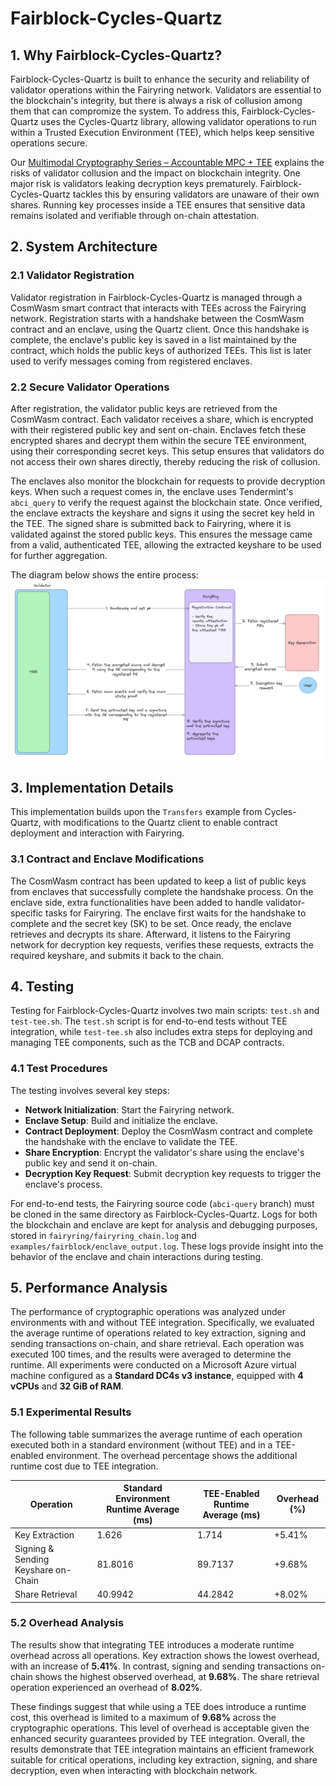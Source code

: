 # Fairblock-Cycles-Quartz

## 1. Why Fairblock-Cycles-Quartz?

Fairblock-Cycles-Quartz is built to enhance the security and reliability of validator operations within the Fairyring network. Validators are essential to the blockchain's integrity, but there is always a risk of collusion among them that can compromize the system. To address this, Fairblock-Cycles-Quartz uses the Cycles-Quartz library, allowing validator operations to run within a Trusted Execution Environment (TEE), which helps keep sensitive operations secure.

Our [Multimodal Cryptography Series – Accountable MPC + TEE](https://hackmd.io/@Fairblock/rkSiU78TR) explains the risks of validator collusion and the impact on blockchain integrity. One major risk is validators leaking decryption keys prematurely. Fairblock-Cycles-Quartz tackles this by ensuring validators are unaware of their own shares. Running key processes inside a TEE ensures that sensitive data remains isolated and verifiable through on-chain attestation.

## 2. System Architecture

### 2.1 Validator Registration
Validator registration in Fairblock-Cycles-Quartz is managed through a CosmWasm smart contract that interacts with TEEs across the Fairyring network. Registration starts with a handshake between the CosmWasm contract and an enclave, using the Quartz client. Once this handshake is complete, the enclave's public key is saved in a list maintained by the contract, which holds the public keys of authorized TEEs. This list is later used to verify messages coming from registered enclaves.

### 2.2 Secure Validator Operations
After registration, the validator public keys are retrieved from the CosmWasm contract. Each validator receives a share, which is encrypted with their registered public key and sent on-chain. Enclaves fetch these encrypted shares and decrypt them within the secure TEE environment, using their corresponding secret keys. This setup ensures that validators do not access their own shares directly, thereby reducing the risk of collusion.

The enclaves also monitor the blockchain for requests to provide decryption keys. When such a request comes in, the enclave uses Tendermint's `abci_query` to verify the request against the blockchain state. Once verified, the enclave extracts the keyshare and signs it using the secret key held in the TEE. The signed share is submitted back to Fairyring, where it is validated against the stored public keys. This ensures the message came from a valid, authenticated TEE, allowing the extracted keyshare to be used for further aggregation.

The diagram below shows the entire process:
![Fairblock-Cycles-Quartz](./cycles.png)


## 3. Implementation Details

This implementation builds upon the `Transfers` example from Cycles-Quartz, with modifications to the Quartz client to enable contract deployment and interaction with Fairyring.

### 3.1 Contract and Enclave Modifications
The CosmWasm contract has been updated to keep a list of public keys from enclaves that successfully complete the handshake process. On the enclave side, extra functionalities have been added to handle validator-specific tasks for Fairyring. The enclave first waits for the handshake to complete and the secret key (SK) to be set. Once ready, the enclave retrieves and decrypts its share. Afterward, it listens to the Fairyring network for decryption key requests, verifies these requests, extracts the required keyshare, and submits it back to the chain.


## 4. Testing

Testing for Fairblock-Cycles-Quartz involves two main scripts: `test.sh` and `test-tee.sh`. The `test.sh` script is for end-to-end tests without TEE integration, while `test-tee.sh` also includes extra steps for deploying and managing TEE components, such as the TCB and DCAP contracts.

### 4.1 Test Procedures
The testing involves several key steps:

- **Network Initialization**: Start the Fairyring network.
- **Enclave Setup**: Build and initialize the enclave.
- **Contract Deployment**: Deploy the CosmWasm contract and complete the handshake with the enclave to validate the TEE.
- **Share Encryption**: Encrypt the validator's share using the enclave's public key and send it on-chain.
- **Decryption Key Request**: Submit decryption key requests to trigger the enclave's process.

For end-to-end tests, the Fairyring source code (`abci-query` branch) must be cloned in the same directory as Fairblock-Cycles-Quartz.
Logs for both the blockchain and enclave are kept for analysis and debugging purposes, stored in `fairyring/fairyring_chain.log` and `examples/fairblock/enclave_output.log`. These logs provide insight into the behavior of the enclave and chain interactions during testing.



## 5. Performance Analysis

The performance of cryptographic operations was analyzed under environments with and without TEE integration. Specifically, we evaluated the average runtime of operations related to key extraction, signing and sending transactions on-chain, and share retrieval. Each operation was executed 100 times, and the results were averaged to determine the runtime. All experiments were conducted on a Microsoft Azure virtual machine configured as a **Standard DC4s v3 instance**, equipped with **4 vCPUs** and **32 GiB of RAM**.

### 5.1 Experimental Results

The following table summarizes the average runtime of each operation executed both in a standard environment (without TEE) and in a TEE-enabled environment. The overhead percentage shows the additional runtime cost due to TEE integration.

| Operation                  | Standard Environment Runtime Average (ms) | TEE-Enabled Runtime Average (ms) | Overhead (%) |
|----------------------------|------------------------------------|--------------------------|--------------|
| Key Extraction             | 1.626                            | 1.714                   | +5.41%       |
| Signing & Sending Keyshare on-Chain | 81.8016                            | 89.7137                  | +9.68%       |
| Share Retrieval            | 40.9942                            | 44.2842                  | +8.02%       |

### 5.2 Overhead Analysis

The results show that integrating TEE introduces a moderate runtime overhead across all operations. Key extraction shows the lowest overhead, with an increase of **5.41%**. In contrast, signing and sending transactions on-chain shows the highest observed overhead, at **9.68%**. The share retrieval operation experienced an overhead of **8.02%**.

These findings suggest that while using a TEE does introduce a runtime cost, this overhead is limited to a maximum of **9.68%** across the cryptographic operations. This level of overhead is acceptable given the enhanced security guarantees provided by TEE integration. Overall, the results demonstrate that TEE integration maintains an efficient framework suitable for critical operations, including key extraction, signing, and share decryption, even when interacting with blockchain network.
